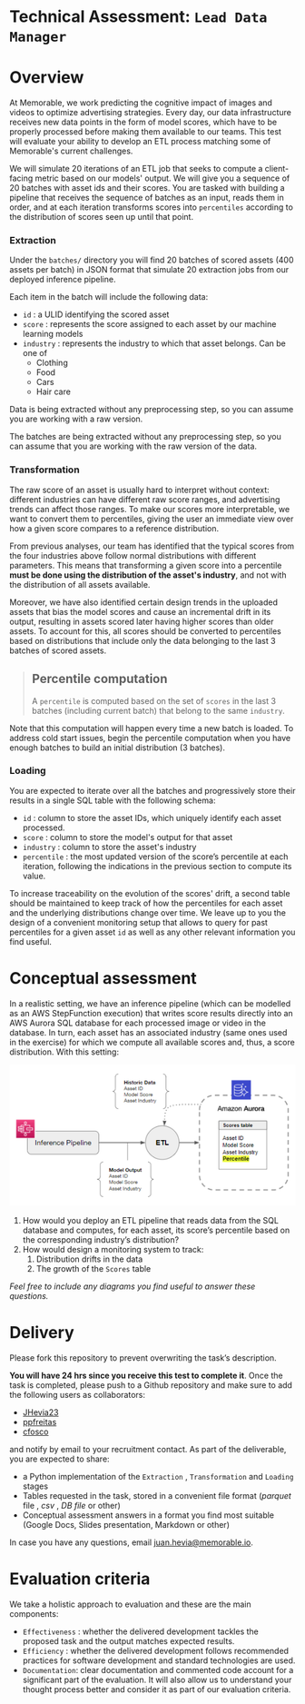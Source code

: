 # Technical Assessment: `Lead Data Manager`

# Overview

At Memorable, we work predicting the cognitive impact of images and videos to optimize advertising strategies. Every day, our data infrastructure receives new data points in the form of model scores, which have to be properly processed before making them available to our teams. This test will evaluate your ability to develop an ETL process matching some of Memorable's current challenges.

We will simulate 20 iterations of an ETL job that seeks to compute a client-facing metric based on our models' output. We will give you a sequence of 20 batches with asset ids and their scores. You are tasked with building a pipeline that receives the sequence of batches as an input, reads them in order, and at each iteration transforms scores into `percentiles` according to the distribution of scores seen up until that point.

### Extraction
Under the `batches/` directory you will find 20 batches of scored assets (400 assets per batch) in JSON format that simulate 20 extraction jobs from our deployed inference pipeline.

Each item in the batch will include the following data:

- `id` : a ULID identifying the scored asset
- `score` : represents the score assigned to each asset by our machine learning models
- `industry` : represents the industry to which that asset belongs. Can be one of 
    - Clothing
    - Food
    - Cars
    - Hair care

Data is being extracted without any preprocessing step, so you can assume you are working with a raw version.

The batches are being extracted without any preprocessing step, so you can assume that you are working with the raw version of the data.

### Transformation

The raw score of an asset is usually hard to interpret without context: different industries can have different raw score ranges, and advertising trends can affect those ranges. To make our scores more interpretable, we want to convert them to percentiles, giving the user an immediate view over how a given score compares to a reference distribution.

From previous analyses, our team has identified that the typical scores from the four industries above follow normal distributions with different parameters. This means that transforming a given score into a percentile **must be done using the distribution of the asset's industry**, and not with the distribution of all assets available.

Moreover, we have also identified certain design trends in the uploaded assets that bias the model scores and cause an incremental drift in its output, resulting in assets scored later having higher scores than older assets. To account for this, all scores should be converted to percentiles based on distributions that include only the data belonging to the last 3 batches of scored assets.


>## Percentile computation
>
>A `percentile` is computed based on the set of `scores` in the last 3 batches (including current batch) that belong to the same `industry`.


Note that this computation will happen every time a new batch is loaded. To address cold start issues, begin the percentile computation when you have enough batches to build an initial distribution (3 batches).

### Loading

You are expected to iterate over all the batches and progressively store their results in a single SQL table with the following schema:

- `id` : column to store the asset IDs, which uniquely identify each asset processed.
- `score` : column to store the model's output for that asset
- `industry` : column to store the asset's industry
- `percentile` : the most updated version of the score’s percentile at each iteration, following the indications in the previous section to compute its value.

To increase traceability on the evolution of the scores' drift, a second table should be maintained to keep track of how the percentiles for each asset and the underlying distributions change over time. We leave up to you the design of a convenient monitoring setup that allows to query for past percentiles for a given asset `id` as well as any other relevant information you find useful.

# Conceptual assessment

In a realistic setting, we have an inference pipeline (which can be modelled as an AWS StepFunction execution) that writes score results directly into an AWS Aurora SQL database for each processed image or video in the database. In turn, each asset has an associated industry (same ones used in the exercise) for which we compute all available scores and, thus, a score distribution. With this setting:

![Reference](images/conceptual_assessmente_reference_diagram.png "Reference diagram")

1. How would you deploy an ETL pipeline that reads data from the SQL database and computes, for each asset, its score’s percentile based on the corresponding industry’s distribution?
2. How would design a monitoring system to track:
    1. Distribution drifts in the data
    2. The growth of the `Scores` table

*Feel free to include any diagrams you find useful to answer these questions.*

# Delivery

Please fork this repository to prevent overwriting the task’s description.

**You will have 24 hrs since you receive this test to complete it**. Once the task is completed, please push to a Github repository and make sure to add the following users as collaborators:

- [JHevia23](https://github.com/JHevia23)
- [ppfreitas](https://github.com/ppfreitas)
- [cfosco](https://github.com/cfosco)

and notify by email to your recruitment contact. As part of the deliverable, you are expected to share:

- a Python implementation of the `Extraction` , `Transformation` and `Loading` stages
- Tables requested in the task, stored in a convenient file format (*parquet* file , *csv* , *DB file* or other)
- Conceptual assessment answers in a format you find most suitable (Google Docs, Slides presentation, Markdown or other)

In case you have any questions, email [juan.hevia@memorable.io](juan.hevia@memorable.io).

# Evaluation criteria

We take a holistic approach to evaluation and these are the main components:

- `Effectiveness` : whether the delivered development tackles the proposed task and the output matches expected results.
- `Efficiency` : whether the delivered development follows recommended practices for software development and standard technologies are used.
- `Documentation`: clear documentation and commented code account for a significant part of the evaluation. It will also allow us to understand your thought process better and consider it as part of our evaluation criteria.